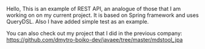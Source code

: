Hello,
This is an example of REST API, an analogue of those that I am working on on my current project.
It is based on Spring framework and uses QueryDSL. Also I have added simple test as an example.

You can also check out my project that I did in the previous company:
https://github.com/dmytro-boiko-dev/javaee/tree/master/mdstool_jpa